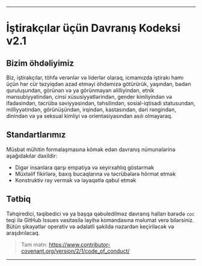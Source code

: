 -----  
# İştirakçılar üçün Davranış Kodeksi v2.1

## Bizim öhdəliyimiz
Biz, iştirakçılar, töhfə verənlər və liderlər olaraq, icmamızda iştirakı hamı üçün hər cür təzyiqdən azad etməyi öhdəmizə götürürük, yaşından, bədən quruluşundan, görünən və ya görünməyən əlilliyindən, etnik mənsubiyyətindən, cinsi xüsusiyyətlərindən, gender kimliyindən və ifadəsindən, təcrübə səviyyəsindən, təhsilindən, sosial-iqtisadi statusundan, milliyyətindən, görünüşündən, irqindən, kastasından, dəri rəngindən, dinindən və ya seksual kimliyi və orientasiyasından asılı olmayaraq.

## Standartlarımız
Müsbət mühitin formalaşmasına kömək edən davranış nümunələrinə aşağıdakılar daxildir:
- Digər insanlara qarşı empatiya və xeyirxahlıq göstərmək
- Müxtəlif fikirlərə, baxış bucaqlarına və təcrübələrə hörmət etmək
- Konstruktiv rəy vermək və ləyaqətlə qəbul etmək

## Tətbiq
Təhqiredici, təqibedici və ya başqa qəbuledilməz davranış halları barədə `coc` teqi ilə GitHub Issues vasitəsilə layihə komandasına məlumat verə bilərsiniz. Bütün şikayətlər operativ və ədalətli şəkildə nəzərdən keçiriləcək və araşdırılacaq.

> Tam mətn: https://www.contributor-covenant.org/version/2/1/code_of_conduct/  
-----